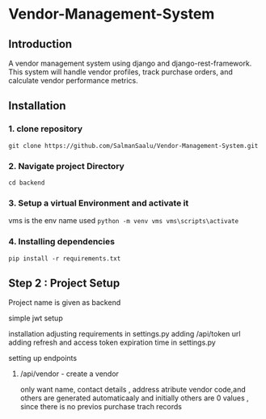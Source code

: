 # Vendor-Management-System

## Introduction
A vendor management system using django and django-rest-framework.
This system will handle vendor profiles, track purchase orders, and calculate vendor performance metrics.

## Installation
### 1. clone repository
`git clone https://github.com/SalmanSaalu/Vendor-Management-System.git`
### 2. Navigate project Directory
`cd backend`
### 3. Setup a virtual Environment and activate it
vms is the env name used 
`python -m venv vms
vms\scripts\activate`
### 4. Installing dependencies
`pip install -r requirements.txt`


## Step 2 : Project Setup

Project name is given as backend


simple jwt setup

installation
adjusting requirements in settings.py 
adding /api/token url 
adding refresh and access token expiration time in settings.py

setting up endpoints
1. /api/vendor - create a vendor

   only want name, contact details , address atribute
   vendor code,and others are generated automaticaaly and initially others are 0 values , since there is no previos purchase trach records

   
